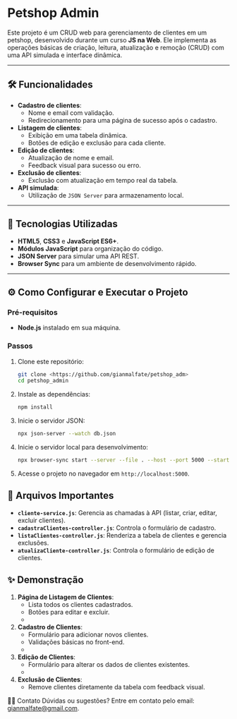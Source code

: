 # Petshop Admin

Este projeto é um CRUD web para gerenciamento de clientes em um petshop, desenvolvido durante um curso **JS na Web**. Ele implementa as operações básicas de criação, leitura, atualização e remoção (CRUD) com uma API simulada e interface dinâmica.

---

## 🛠️ Funcionalidades

- **Cadastro de clientes**:
  - Nome e email com validação.
  - Redirecionamento para uma página de sucesso após o cadastro.
- **Listagem de clientes**:
  - Exibição em uma tabela dinâmica.
  - Botões de edição e exclusão para cada cliente.
- **Edição de clientes**:
  - Atualização de nome e email.
  - Feedback visual para sucesso ou erro.
- **Exclusão de clientes**:
  - Exclusão com atualização em tempo real da tabela.
- **API simulada**:
  - Utilização de `JSON Server` para armazenamento local.

---

## 🚀 Tecnologias Utilizadas

- **HTML5**, **CSS3** e **JavaScript ES6+**.
- **Módulos JavaScript** para organização do código.
- **JSON Server** para simular uma API REST.
- **Browser Sync** para um ambiente de desenvolvimento rápido.

---

## ⚙️ Como Configurar e Executar o Projeto

### Pré-requisitos

- **Node.js** instalado em sua máquina.

### Passos

1. Clone este repositório:
   ```bash
   git clone <https://github.com/gianmalfate/petshop_adm>
   cd petshop_admin
2. Instale as dependências:
    ```bash
    npm install
3. Inicie o servidor JSON:
	```bash
    npx json-server --watch db.json 
4. Inicie o servidor local para desenvolvimento:
    ```bash
    npx browser-sync start --server --file . --host --port 5000 --startPath telas/lista_cliente.html
5. Acesse o projeto no navegador em `http://localhost:5000`.

## 📂 Arquivos Importantes

-   **`cliente-service.js`**: Gerencia as chamadas à API (listar, criar, editar, excluir clientes).
-   **`cadastraClientes-controller.js`**: Controla o formulário de cadastro.
-   **`listaClientes-controller.js`**: Renderiza a tabela de clientes e gerencia exclusões.
-   **`atualizaCliente-controller.js`**: Controla o formulário de edição de clientes.

## ✨ Demonstração

1.  **Página de Listagem de Clientes**:
    -   Lista todos os clientes cadastrados.
    -   Botões para editar e excluir.
    -   
2.  **Cadastro de Clientes**:
    -   Formulário para adicionar novos clientes.
    -   Validações básicas no front-end.
    -   
3.  **Edição de Clientes**:
    -   Formulário para alterar os dados de clientes existentes.
    -   
4.  **Exclusão de Clientes**:
    -   Remove clientes diretamente da tabela com feedback visual.

🧑‍💻 Contato
Dúvidas ou sugestões? Entre em contato pelo email: gianmalfate@gmail.com.
